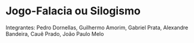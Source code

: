 # Jogo-Falacia ou Silogismo

Integrantes: Pedro Dornellas, Guilhermo Amorim, Gabriel Prata, Alexandre Bandeira, Cauê Prado, João Paulo Melo
